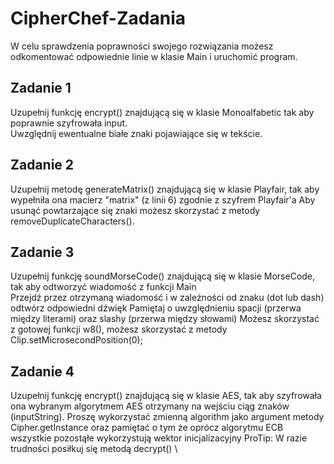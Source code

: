 # CipherChef-Zadania

W celu sprawdzenia poprawności swojego rozwiązania możesz odkomentować odpowiednie linie w klasie Main i uruchomić program.

## Zadanie 1

Uzupełnij funkcję encrypt() znajdującą się w klasie Monoalfabetic tak aby poprawnie szyfrowała input. \
Uwzględnij ewentualne białe znaki pojawiające się w tekście.

## Zadanie 2

Uzupełnij metodę generateMatrix() znajdującą się w klasie Playfair, tak aby wypełniła ona macierz "matrix" (z linii 6) zgodnie z szyfrem Playfair'a 
Aby usunąć powtarzające się znaki możesz skorzystać z metody removeDuplicateCharacters(). 


## Zadanie 3
Uzupełnij funkcję soundMorseCode() znajdującą się w klasie MorseCode, tak aby odtworzyć wiadomość z funkcji Main \
Przejdź przez otrzymaną wiadomość i w zależności od znaku (dot lub dash) odtwórz odpowiedni dźwięk 
Pamiętaj o uwzględnieniu spacji (przerwa między literami) oraz slashy (przerwa między słowami) 
Możesz skorzystać z gotowej funkcji w8(), możesz skorzystać z metody Clip.setMicrosecondPosition(0); 


## Zadanie 4
Uzupełnij funkcję encrypt() znajdującą się w klasie AES, tak aby szyfrowała ona wybranym algorytmem AES otrzymany na wejściu ciąg znaków (inputString). 
Proszę wykorzystać zmienną algorithm jako argument metody Cipher.getInstance oraz pamiętać o tym że
oprócz algorytmu ECB wszystkie pozostąłe wykorzystują wektor inicjalizacyjny 
ProTip: W razie trudności posiłkuj się metodą decrypt() \

